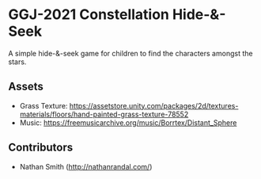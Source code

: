 # GGJ-2021 Constellation Hide-&-Seek

A simple hide-&-seek game for children to find the characters amongst the stars.

## Assets

* Grass Texture: https://assetstore.unity.com/packages/2d/textures-materials/floors/hand-painted-grass-texture-78552
* Music: https://freemusicarchive.org/music/Borrtex/Distant_Sphere

## Contributors

* Nathan Smith (http://nathanrandal.com/)
